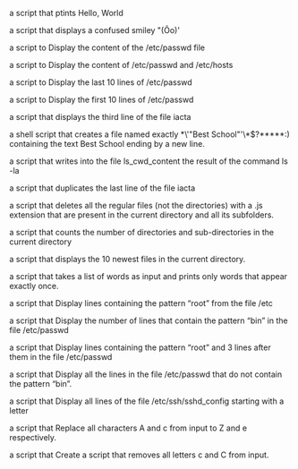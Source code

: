 a script that ptints Hello, World

a script that displays a confused smiley "(Ôo)'

a script to Display the content of the /etc/passwd file

a script to Display the content of /etc/passwd and /etc/hosts

a script to Display the last 10 lines of /etc/passwd

a script to Display the first 10 lines of /etc/passwd

a script that displays the third line of the file iacta

a shell script that creates a file named exactly \*\\'"Best School"\'\\*$\?\*\*\*\*\*:) containing the text Best School ending by a new line.

a script that writes into the file ls_cwd_content the result of the command ls -la

a script that duplicates the last line of the file iacta

a script that deletes all the regular files (not the directories) with a .js extension that are present in the current directory and all its subfolders.

a script that counts the number of directories and sub-directories in the current directory

a script that displays the 10 newest files in the current directory.

a script that takes a list of words as input and prints only words that appear exactly once.

a script that Display lines containing the pattern “root” from the file /etc

a script that Display the number of lines that contain the pattern “bin” in the file /etc/passwd

a script that Display lines containing the pattern “root” and 3 lines after them in the file /etc/passwd

a script that Display all the lines in the file /etc/passwd that do not contain the pattern “bin”.

a script that Display all lines of the file /etc/ssh/sshd_config starting with a letter

a script that Replace all characters A and c from input to Z and e respectively.

a script that Create a script that removes all letters c and C from input.
